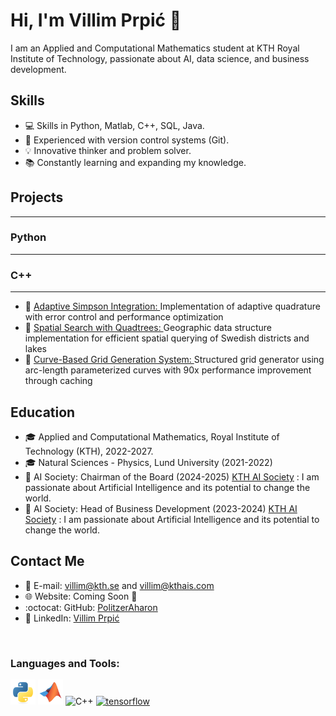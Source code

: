 # Hi, I'm Villim Prpić 👋

I am an Applied and Computational Mathematics student at KTH Royal Institute of Technology, passionate about AI, data science, and business development.

## Skills
- :computer: Skills in Python, Matlab, C++, SQL, Java.
- :file_folder: Experienced with version control systems (Git).
- :bulb: Innovative thinker and problem solver.
- :books: Constantly learning and expanding my knowledge.

## Projects
---

### Python
---

### C++
---
- 🔢 [Adaptive Simpson Integration: ](https://github.com/PolitzerAharon/Cpp/tree/main/Adaptive%20Simpson%20Integration) Implementation of adaptive quadrature with error control and performance optimization
- 🌳 [Spatial Search with Quadtrees: ](https://github.com/PolitzerAharon/Cpp/tree/main/Spatial%20Search%20with%20Quadtrees) Geographic data structure implementation for efficient spatial querying of Swedish districts and lakes
- 📐 [Curve-Based Grid Generation System: ](https://github.com/PolitzerAharon/Cpp/tree/main/Curve-Based%20Grid%20Generation%20System) Structured grid generator using arc-length parameterized curves with 90x performance improvement through caching

## Education
- :mortar_board: Applied and Computational Mathematics, Royal Institute of Technology (KTH), 2022-2027.
- :mortar_board: Natural Sciences - Physics, Lund University (2021-2022)
- :robot: AI Society: Chairman of the Board (2024-2025) [KTH AI Society](https://kthais.com) : I am passionate about Artificial Intelligence and its potential to change the world.
- :rocket: AI Society: Head of Business Development (2023-2024) [KTH AI Society](https://kthais.com) : I am passionate about Artificial Intelligence and its potential to change the world.


## Contact Me
- :email: E-mail: villim@kth.se and villim@kthais.com
- :globe_with_meridians: Website: Coming Soon :construction:
- :octocat: GitHub: [PolitzerAharon](https://github.com/PolitzerAharon)
- :construction_worker: LinkedIn: [Villim Prpić](https://www.linkedin.com/in/villim/)

</br>
<h3 align="left">Languages and Tools:</h3>
<div style="margin-bottom: 20px;">
  <img src="https://github.com/devicons/devicon/blob/master/icons/python/python-original.svg" title="Python" alt="Python" width="40" height="40"/>
  <img src="https://github.com/devicons/devicon/blob/master/icons/matlab/matlab-original.svg" title="Matlab" alt="Matlab" width="40" height="40"/>
  <img src="https://github.com/isocpp/logos/blob/master/cpp_logo.svg" title="C++" alt="C++" width="40" height="40"/>
  <a href="https://www.tensorflow.org" target="_blank" rel="noreferrer"> <img src="https://www.vectorlogo.zone/logos/tensorflow/tensorflow-icon.svg" alt="tensorflow" width="40" height="40"/> </a>
</div>
</br>